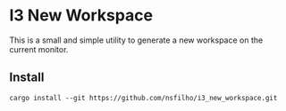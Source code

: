# I3 New Workspace

This is a small and simple utility to generate a new workspace on the current
monitor.

## Install

```
cargo install --git https://github.com/nsfilho/i3_new_workspace.git
```

